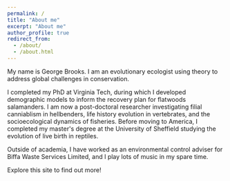 ```yaml
---
permalink: /
title: "About me"
excerpt: "About me"
author_profile: true
redirect_from: 
  - /about/
  - /about.html
---
```


My name is George Brooks.  I am an evolutionary ecologist using theory to address global challenges in conservation. 

I completed my PhD at Virginia Tech, during which I developed demographic models to inform the recovery plan for flatwoods salamanders. I am now a post-doctoral researcher investigating filial canniablism in hellbenders, life history evolution in vertebrates, and the socioecological dynamics of fisheries. Before moving to America, I completed my master's degree at the University of Sheffield studying the evolution of live birth in reptiles. 

Outside of academia, I have worked as an environmental control adviser for Biffa Waste Services Limited, and I play lots of music in my spare time.

Explore this site to find out more!
